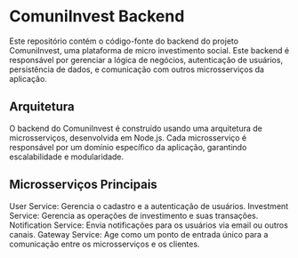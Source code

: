 # ComuniInvest Backend
Este repositório contém o código-fonte do backend do projeto ComuniInvest, uma plataforma de micro investimento social. Este backend é responsável por gerenciar a lógica de negócios, autenticação de usuários, persistência de dados, e comunicação com outros microsserviços da aplicação.

## Arquitetura
O backend do ComuniInvest é construído usando uma arquitetura de microsserviços, desenvolvida em Node.js. Cada microsserviço é responsável por um domínio específico da aplicação, garantindo escalabilidade e modularidade.

## Microsserviços Principais
User Service: Gerencia o cadastro e a autenticação de usuários.
Investment Service: Gerencia as operações de investimento e suas transações.
Notification Service: Envia notificações para os usuários via email ou outros canais.
Gateway Service: Age como um ponto de entrada único para a comunicação entre os microsserviços e os clientes.
